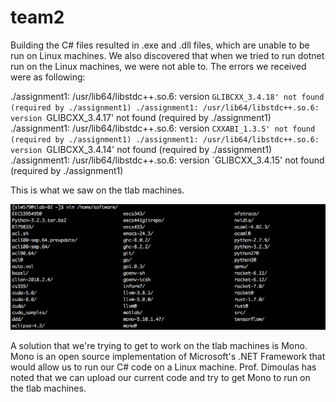 # team2

Building the C# files resulted in .exe and .dll files, which are unable to be run on Linux machines. We also discovered that when we tried to run dotnet run on the Linux machines, we were not able to. The errors we received were as following: 

./assignment1: /usr/lib64/libstdc++.so.6: version `GLIBCXX_3.4.18' not found (required by ./assignment1)
./assignment1: /usr/lib64/libstdc++.so.6: version `GLIBCXX_3.4.17' not found (required by ./assignment1)
./assignment1: /usr/lib64/libstdc++.so.6: version `CXXABI_1.3.5' not found (required by ./assignment1)
./assignment1: /usr/lib64/libstdc++.so.6: version `GLIBCXX_3.4.14' not found (required by ./assignment1)
./assignment1: /usr/lib64/libstdc++.so.6: version `GLIBCXX_3.4.15' not found (required by ./assignment1)

This is what we saw on the tlab machines.

![alt text](/assign1/assets/bug.png)

A solution that we're trying to get to work on the tlab machines is Mono. Mono is an open source implementation of Microsoft's .NET Framework that would allow us to run our C# code on a Linux machine. Prof. Dimoulas has noted that we can upload our current code and try to get Mono to run on the tlab machines.
